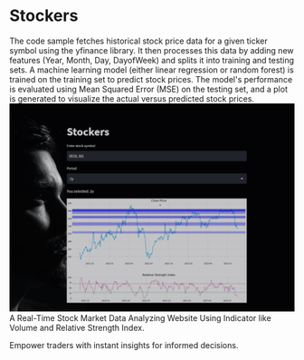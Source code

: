 # Stockers 
The code sample fetches historical stock price data for a given ticker symbol using the yfinance library. It then processes this data by adding new features (Year, Month, Day, DayofWeek) and splits it into training and testing sets. A machine learning model (either linear regression or random forest) is trained on the training set to predict stock prices. The model's performance is evaluated using Mean Squared Error (MSE) on the testing set, and a plot is generated to visualize the actual versus predicted stock prices.
<img src="Stockers/Stockers.png"/>
A Real-Time Stock Market Data Analyzing Website Using Indicator like Volume and Relative Strength Index.

Empower traders with instant insights for informed decisions.
